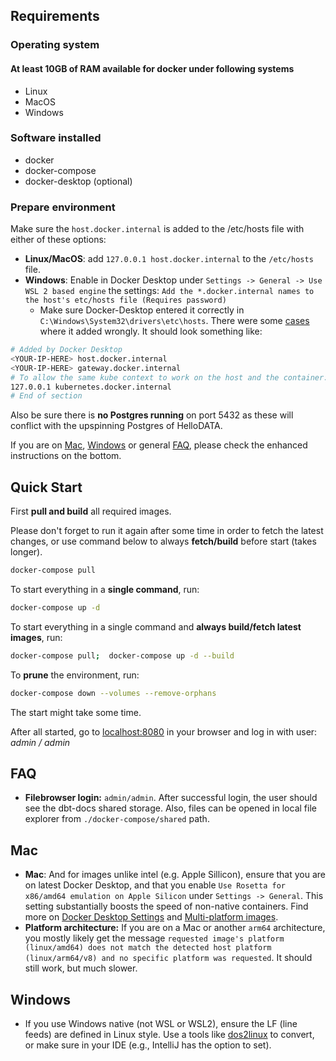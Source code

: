 ## Requirements

### Operating system

#### At least 10GB of RAM available for docker under following systems

- Linux
- MacOS
- Windows

### Software installed

- docker
- docker-compose
- docker-desktop (optional)

### Prepare environment

Make sure the `host.docker.internal` is added to the /etc/hosts file with either of these options:

- **Linux/MacOS**: add `127.0.0.1 host.docker.internal` to the `/etc/hosts` file.
- **Windows**: Enable in Docker Desktop under `Settings -> General -> Use WSL 2 based engine` the settings: `Add the *.docker.internal names to the host's etc/hosts file (Requires password)`
    - Make sure Docker-Desktop entered it correctly in `C:\Windows\System32\drivers\etc\hosts`. There were some [cases](https://github.com/kanton-bern/hellodata-be/issues/21#issuecomment-1913578206) where it added wrongly. It should look something like:

```sh
# Added by Docker Desktop
<YOUR-IP-HERE> host.docker.internal
<YOUR-IP-HERE> gateway.docker.internal
# To allow the same kube context to work on the host and the container:
127.0.0.1 kubernetes.docker.internal
# End of section
```

Also be sure there is **no Postgres running** on port 5432 as these will conflict with the upspinning Postgres of HelloDATA.

If you are on [Mac](#mac), [Windows](#windows) or general [FAQ](#faq), please check the enhanced instructions on the bottom.

## Quick Start

First **pull and build** all required images.

Please don't forget to run it again after some time in order to fetch the latest changes, or use command below to always **fetch/build** before start (takes longer).

```sh
docker-compose pull
```

To start everything in a **single command**, run:

```sh
docker-compose up -d
```

To start everything in a single command and **always build/fetch latest images**, run:

```sh
docker-compose pull;  docker-compose up -d --build
```

To **prune** the environment, run:

```sh
docker-compose down --volumes --remove-orphans
```

The start might take some time.

After all started, go to [localhost:8080](http://localhost:8080/) in your browser and log in with user: *admin / admin*

## FAQ

- **Filebrowser login:** `admin/admin`. After successful login, the user should see the dbt-docs shared storage. Also, files can be opened in local file explorer from `./docker-compose/shared` path.

## Mac

- **Mac**: And for images unlike intel (e.g. Apple Sillicon), ensure that you are on latest Docker Desktop, and that you enable `Use Rosetta for x86/amd64 emulation on Apple Silicon` under `Settings -> General`. This setting substantially boosts the speed of non-native containers. Find more on [Docker Desktop Settings](https://docs.docker.com/desktop/settings/mac/?uuid=740D92D0-4D7C-4DD7-9DFD-8AF8D62F42F7) and [Multi-platform images](https://docs.docker.com/build/building/multi-platform/).
- **Platform architecture:** If you are on a Mac or another `arm64` architecture, you mostly likely get the message `requested image's platform (linux/amd64) does not match the detected host platform (linux/arm64/v8) and no specific platform was requested`. It should still work, but much slower. 


## Windows

- If you use Windows native (not WSL or WSL2), ensure the LF (line feeds) are defined in Linux style. Use a tools like [dos2linux](https://linux.die.net/man/1/dos2unix) to
  convert, or make sure in your IDE (e.g., IntelliJ has the option to set).
